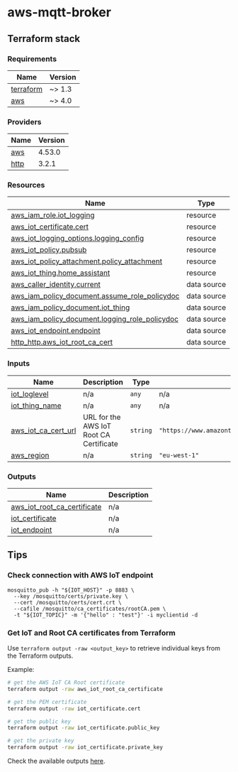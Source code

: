 # aws-mqtt-broker

## Terraform stack
<!-- BEGIN_TF_DOCS -->
### Requirements

| Name | Version |
|------|---------|
| <a name="requirement_terraform"></a> [terraform](#requirement\_terraform) | ~> 1.3 |
| <a name="requirement_aws"></a> [aws](#requirement\_aws) | ~> 4.0 |

### Providers

| Name | Version |
|------|---------|
| <a name="provider_aws"></a> [aws](#provider\_aws) | 4.53.0 |
| <a name="provider_http"></a> [http](#provider\_http) | 3.2.1 |

### Resources

| Name | Type |
|------|------|
| [aws_iam_role.iot_logging](https://registry.terraform.io/providers/hashicorp/aws/latest/docs/resources/iam_role) | resource |
| [aws_iot_certificate.cert](https://registry.terraform.io/providers/hashicorp/aws/latest/docs/resources/iot_certificate) | resource |
| [aws_iot_logging_options.logging_config](https://registry.terraform.io/providers/hashicorp/aws/latest/docs/resources/iot_logging_options) | resource |
| [aws_iot_policy.pubsub](https://registry.terraform.io/providers/hashicorp/aws/latest/docs/resources/iot_policy) | resource |
| [aws_iot_policy_attachment.policy_attachment](https://registry.terraform.io/providers/hashicorp/aws/latest/docs/resources/iot_policy_attachment) | resource |
| [aws_iot_thing.home_assistant](https://registry.terraform.io/providers/hashicorp/aws/latest/docs/resources/iot_thing) | resource |
| [aws_caller_identity.current](https://registry.terraform.io/providers/hashicorp/aws/latest/docs/data-sources/caller_identity) | data source |
| [aws_iam_policy_document.assume_role_policydoc](https://registry.terraform.io/providers/hashicorp/aws/latest/docs/data-sources/iam_policy_document) | data source |
| [aws_iam_policy_document.iot_thing](https://registry.terraform.io/providers/hashicorp/aws/latest/docs/data-sources/iam_policy_document) | data source |
| [aws_iam_policy_document.logging_role_policydoc](https://registry.terraform.io/providers/hashicorp/aws/latest/docs/data-sources/iam_policy_document) | data source |
| [aws_iot_endpoint.endpoint](https://registry.terraform.io/providers/hashicorp/aws/latest/docs/data-sources/iot_endpoint) | data source |
| [http_http.aws_iot_root_ca_cert](https://registry.terraform.io/providers/hashicorp/http/latest/docs/data-sources/http) | data source |

### Inputs

| Name | Description | Type | Default | Required |
|------|-------------|------|---------|:--------:|
| <a name="input_iot_loglevel"></a> [iot\_loglevel](#input\_iot\_loglevel) | n/a | `any` | n/a | yes |
| <a name="input_iot_thing_name"></a> [iot\_thing\_name](#input\_iot\_thing\_name) | n/a | `any` | n/a | yes |
| <a name="input_aws_iot_ca_cert_url"></a> [aws\_iot\_ca\_cert\_url](#input\_aws\_iot\_ca\_cert\_url) | URL for the AWS IoT Root CA Certificate | `string` | `"https://www.amazontrust.com/repository/AmazonRootCA1.pem"` | no |
| <a name="input_aws_region"></a> [aws\_region](#input\_aws\_region) | n/a | `string` | `"eu-west-1"` | no |

### Outputs

| Name | Description |
|------|-------------|
| <a name="output_aws_iot_root_ca_certificate"></a> [aws\_iot\_root\_ca\_certificate](#output\_aws\_iot\_root\_ca\_certificate) | n/a |
| <a name="output_iot_certificate"></a> [iot\_certificate](#output\_iot\_certificate) | n/a |
| <a name="output_iot_endpoint"></a> [iot\_endpoint](#output\_iot\_endpoint) | n/a |

<!-- END_TF_DOCS --> 

## Tips

### Check connection with AWS IoT endpoint
```
mosquitto_pub -h "${IOT_HOST}" -p 8883 \
  --key /mosquitto/certs/private.key \
  --cert /mosquitto/certs/cert.crt \
  --cafile /mosquitto/ca_certificates/rootCA.pem \
  -t "${IOT_TOPIC}" -m '{"hello" : "test"}' -i myclientid -d
```

### Get IoT and Root CA certificates from Terraform

Use `terraform output -raw <output_key>` to retrieve individual keys from the Terraform outputs.

Example:

```sh
# get the AWS IoT CA Root certificate
terraform output -raw aws_iot_root_ca_certificate

# get the PEM certificate
terraform output -raw iot_certificate.cert

# get the public key
terraform output -raw iot_certificate.public_key

# get the private key
terraform output -raw iot_certificate.private_key
```

Check the available outputs [here](output.md).


